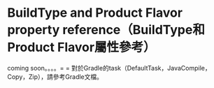 # BuildType and Product Flavor property reference（BuildType和Product Flavor屬性參考）

coming soon。。。。= =
對於Gradle的task（DefaultTask，JavaCompile，Copy，Zip），請參考Gradle文檔。
